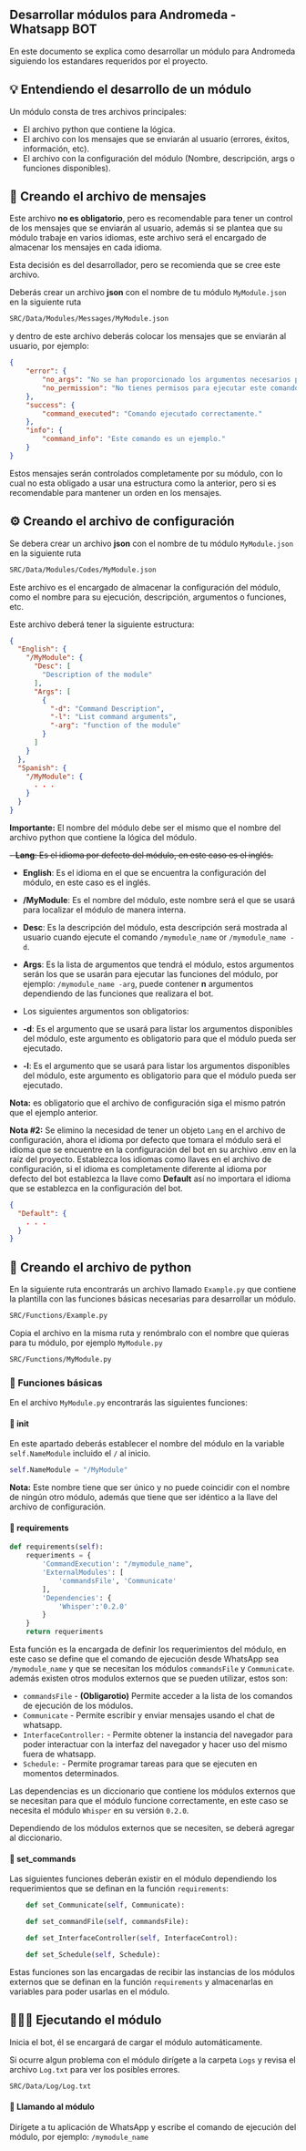 ## Desarrollar módulos para Andromeda - Whatsapp BOT

En este documento se explica como desarrollar un módulo para Andromeda siguiendo los estandares requeridos por el proyecto.

## 💡 Entendiendo el desarrollo de un módulo

Un módulo consta de tres archivos principales:
- El archivo python que contiene la lógica.
- El archivo con los mensajes que se enviarán al usuario (errores, éxitos, información, etc).
- El archivo con la configuración del módulo (Nombre, descripción, args o funciones disponibles).

## 💬 Creando el archivo de mensajes

Este archivo **no es obligatorio**, pero es recomendable para tener un control de los mensajes que se enviarán al usuario, además si se plantea que su módulo trabaje en varios idiomas, este archivo será el encargado de almacenar los mensajes en cada idioma.
<br>

Esta decisión es del desarrollador, pero se recomienda que se cree este archivo.

Deberás crear un archivo **json** con el nombre de tu módulo `MyModule.json` en la siguiente ruta 
```bash
SRC/Data/Modules/Messages/MyModule.json
``` 
y dentro de este archivo deberás colocar los mensajes que se enviarán al usuario, por ejemplo:
```json
{
    "error": {
        "no_args": "No se han proporcionado los argumentos necesarios para ejecutar este comando.",
        "no_permission": "No tienes permisos para ejecutar este comando."
    },
    "success": {
        "command_executed": "Comando ejecutado correctamente."
    },
    "info": {
        "command_info": "Este comando es un ejemplo."
    }
}
```
Estos mensajes serán controlados completamente por su módulo, con lo cual no esta obligado a usar una estructura como la anterior, pero si es recomendable para mantener un orden en los mensajes.

## ⚙️ Creando el archivo de configuración

Se debera crear un archivo **json** con el nombre de tu módulo `MyModule.json` en la siguiente ruta 
```bash
SRC/Data/Modules/Codes/MyModule.json
```

Este archivo es el encargado de almacenar la configuración del módulo, como el nombre para su ejecución, descripción, argumentos o funciones, etc.

Este archivo deberá tener la siguiente estructura:
```json
{
  "English": {
    "/MyModule": {
      "Desc": [
        "Description of the module"
      ],
      "Args": [
        {
          "-d": "Command Description",
          "-l": "List command arguments",
          "-arg": "function of the module"
        }
      ]
    }
  },
  "Spanish": {
    "/MyModule": {
      . . . 
    }
  }
}
```

**Importante:** El nombre del módulo debe ser el mismo que el nombre del archivo python que contiene la lógica del módulo.

~~- **Lang**: Es el idioma por defecto del módulo, en este caso es el inglés.~~
- **English**: Es el idioma en el que se encuentra la configuración del módulo, en este caso es el inglés.
- **/MyModule**: Es el nombre del módulo, este nombre será el que se usará para localizar el módulo de manera interna.
- **Desc**: Es la descripción del módulo, esta descripción será mostrada al usuario cuando ejecute el comando `/mymodule_name` or `/mymodule_name -d`.
- **Args**: Es la lista de argumentos que tendrá el módulo, estos argumentos serán los que se usarán para ejecutar las funciones del módulo, por ejemplo: `/mymodule_name -arg`, puede contener **n** argumentos dependiendo de las funciones que realizara el bot.


- Los siguientes argumentos son obligatorios:
- **-d**: Es el argumento que se usará para listar los argumentos disponibles del módulo, este argumento es obligatorio para que el módulo pueda ser ejecutado.
- **-l**: Es el argumento que se usará para listar los argumentos disponibles del módulo, este argumento es obligatorio para que el módulo pueda ser ejecutado.

**Nota:** es obligatorio que el archivo de configuración siga el mismo patrón que el ejemplo anterior.

**Nota #2:** Se elimino la necesidad de tener un objeto `Lang` en el archivo de configuración, ahora el idioma por defecto que tomara el módulo será el idioma que se encuentre en la configuración del bot en su archivo .env en la raíz del proyecto.
Establezca los idiomas como llaves en el archivo de configuración, si el idioma es completamente diferente al idioma por defecto del bot establezca la llave como **Default** así no importara el idioma que se establezca en la configuración del bot.

```json
{
  "Default": {
    . . .
  }
}
```

## 🐍 Creando el archivo de python

En la siguiente ruta encontrarás un archivo llamado `Example.py` que contiene la plantilla con las funciones básicas necesarias para desarrollar un módulo.

```bash
SRC/Functions/Example.py
```

Copia el archivo en la misma ruta y renómbralo con el nombre que quieras para tu módulo, por ejemplo `MyModule.py` 

```bash
SRC/Functions/MyModule.py
```

### 📝 Funciones básicas

En el archivo `MyModule.py` encontrarás las siguientes funciones:

#### 📌 __init__

En este apartado deberás establecer el nombre del módulo en la variable `self.NameModule` incluido el `/` al inicio.

```python
self.NameModule = "/MyModule"
```

**Nota:**  Este nombre tiene que ser único y no puede coincidir con el nombre de ningún otro módulo, además que tiene que ser idéntico a la llave del archivo de configuración.

#### 📌 requirements

```python
def requirements(self):
    requeriments = {
        'CommandExecution': "/mymodule_name",
        'ExternalModules': [
            'commandsFile', 'Communicate'
        ],
        'Dependencies': {
            'Whisper':'0.2.0'
        }
    }
    return requeriments
```
Esta función es la encargada de definir los requerimientos del módulo, en este caso se define que el comando de ejecución desde WhatsApp sea `/mymodule_name` y que se necesitan los módulos `commandsFile` y `Communicate`.
además existen otros modulos externos que se pueden utilizar, estos son:

- `commandsFile` - **(Obligarotio)** Permite acceder a la lista de los comandos de ejecución de los módulos.
- `Communicate` - Permite escribir y enviar mensajes usando el chat de whatsapp.
- `InterfaceController:` - Permite obtener la instancia del navegador para poder interactuar con la interfaz del navegador y hacer uso del mismo fuera de whatsapp.
- `Schedule:` - Permite programar tareas para que se ejecuten en momentos determinados.

Las dependencias es un diccionario que contiene los módulos externos que se necesitan para que el módulo funcione correctamente, en este caso se necesita el módulo `Whisper` en su versión `0.2.0`.

Dependiendo de los módulos externos que se necesiten, se deberá agregar al diccionario.


#### 📌 set_commands
Las siguientes funciones deberán existir en el módulo dependiendo los requerimientos que se definan en la función `requirements`:

```python
    def set_Communicate(self, Communicate):

    def set_commandFile(self, commandsFile):

    def set_InterfaceController(self, InterfaceControl):

    def set_Schedule(self, Schedule):
```

Estas funciones son las encargadas de recibir las instancias de los módulos externos que se definan en la función `requirements` y almacenarlas en variables para poder usarlas en el módulo.

## 🏃🏽‍♂️ Ejecutando el módulo

Inicia el bot, él se encargará de cargar el módulo automáticamente.

Si ocurre algun problema con el módulo dirígete a la carpeta `Logs` y revisa el archivo `Log.txt` para ver los posibles errores.
```bash
SRC/Data/Log/Log.txt
```

#### 💬 Llamando al módulo

Dirígete a tu aplicación de WhatsApp y escribe el comando de ejecución del módulo, por ejemplo: `/mymodule_name`


